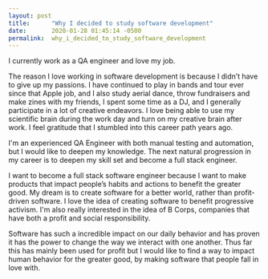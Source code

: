 ```yaml
---
layout: post
title:      "Why I decided to study software development"
date:       2020-01-28 01:45:14 -0500
permalink:  why_i_decided_to_study_software_development
---
```


I currently work as a QA engineer and love my job.

The reason I love working in software development is because I didn’t have to give up my passions. I have continued to play in bands and tour ever since that Apple job, and I also study aerial dance, throw fundraisers and make zines with my friends, I spent some time as a DJ, and I generally participate in a lot of creative endeavors. I love being able to use my scientific brain during the work day and turn on my creative brain after work.  I feel gratitude that I stumbled into this career path years ago.

I'm an experienced QA Engineer with both manual testing and automation, but I would like to deepen my knowledge.  The next natural progression in my career is to deepen my skill set and become a full stack engineer.

I want to become a full stack software engineer because I want to make products that impact people’s habits and actions to benefit the greater good. My dream is to create software for a better world, rather than profit-driven software. I love the idea of creating software to benefit progressive activism. I'm also really interested in the idea of B Corps, companies that have both a profit and social responsibility.

Software has such a incredible impact on our daily behavior and has proven it has the power to change the way we interact with one another. Thus far this has mainly been used for profit but I would like to find a way to impact human behavior for the greater good, by making software that people fall in love with.
